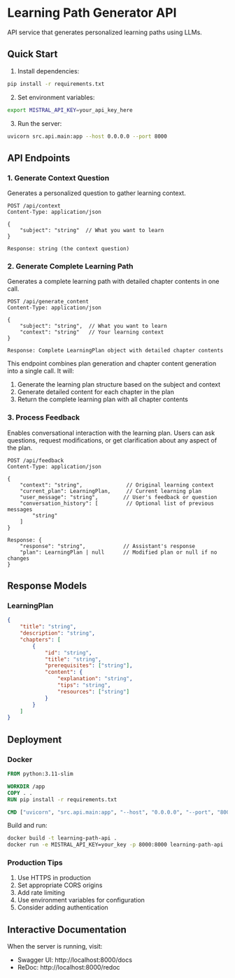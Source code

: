 # Learning Path Generator API

API service that generates personalized learning paths using LLMs.

## Quick Start

1. Install dependencies:
```bash
pip install -r requirements.txt
```

2. Set environment variables:
```bash
export MISTRAL_API_KEY=your_api_key_here
```

3. Run the server:
```bash
uvicorn src.api.main:app --host 0.0.0.0 --port 8000
```

## API Endpoints

### 1. Generate Context Question
Generates a personalized question to gather learning context.

```http
POST /api/context
Content-Type: application/json

{
    "subject": "string"  // What you want to learn
}

Response: string (the context question)
```

### 2. Generate Complete Learning Path
Generates a complete learning path with detailed chapter contents in one call.

```http
POST /api/generate_content
Content-Type: application/json

{
    "subject": "string",  // What you want to learn
    "context": "string"   // Your learning context
}

Response: Complete LearningPlan object with detailed chapter contents
```

This endpoint combines plan generation and chapter content generation into a single call. It will:
1. Generate the learning plan structure based on the subject and context
2. Generate detailed content for each chapter in the plan
3. Return the complete learning plan with all chapter contents

### 3. Process Feedback
Enables conversational interaction with the learning plan. Users can ask questions, request modifications, or get clarification about any aspect of the plan.

```http
POST /api/feedback
Content-Type: application/json

{
    "context": "string",              // Original learning context
    "current_plan": LearningPlan,     // Current learning plan
    "user_message": "string",        // User's feedback or question
    "conversation_history": [         // Optional list of previous messages
        "string"
    ]
}

Response: {
    "response": "string",            // Assistant's response
    "plan": LearningPlan | null      // Modified plan or null if no changes
}
```

## Response Models

### LearningPlan
```json
{
    "title": "string",
    "description": "string",
    "chapters": [
        {
            "id": "string",
            "title": "string",
            "prerequisites": ["string"],
            "content": {
                "explanation": "string",
                "tips": "string",
                "resources": ["string"]
            }
        }
    ]
}
```

## Deployment

### Docker
```dockerfile
FROM python:3.11-slim

WORKDIR /app
COPY . .
RUN pip install -r requirements.txt

CMD ["uvicorn", "src.api.main:app", "--host", "0.0.0.0", "--port", "8000"]
```

Build and run:
```bash
docker build -t learning-path-api .
docker run -e MISTRAL_API_KEY=your_key -p 8000:8000 learning-path-api
```

### Production Tips
1. Use HTTPS in production
2. Set appropriate CORS origins
3. Add rate limiting
4. Use environment variables for configuration
5. Consider adding authentication

## Interactive Documentation
When the server is running, visit:
- Swagger UI: http://localhost:8000/docs
- ReDoc: http://localhost:8000/redoc
